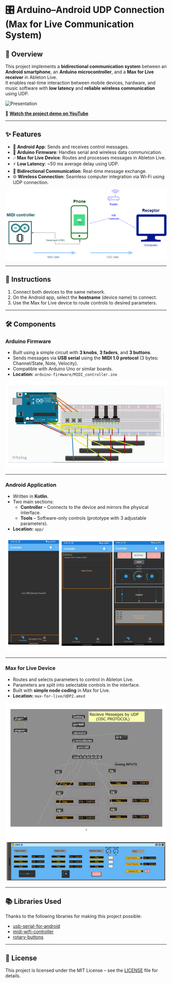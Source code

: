 # 🎛️ Arduino–Android UDP Connection (Max for Live Communication System)

## 📌 Overview
This project implements a **bidirectional communication system** between an **Android smartphone**, an **Arduino microcontroller**, and a **Max for Live receiver** in Ableton Live.  
It enables real-time interaction between mobile devices, hardware, and music software with **low latency** and **reliable wireless communication** using UDP.

![Presentation](assets/Presentation.png)

🎥 **[Watch the project demo on YouTube](https://www.youtube.com/watch?v=dqUWCqTOJeA)**

---

## ✨ Features
- 📱 **Android App**: Sends and receives control messages.
- 🤖 **Arduino Firmware**: Handles serial and wireless data communication.
- 🎶 **Max for Live Device**: Routes and processes messages in Ableton Live.
- ⚡ **Low Latency**: ~50 ms average delay using UDP.
- 🔄 **Bidirectional Communication**: Real-time message exchange.
- 🌐 **Wireless Connection**: Seamless computer integration via Wi-Fi using UDP connection.

![System Diagram](assets/Esquema.png)

---

## 🚀 Instructions
1. Connect both devices to the same network.
2. On the Android app, select the **hostname** (device name) to connect.
3. Use the Max for Live device to route controls to desired parameters.

---

## 🛠️ Components

### Arduino Firmware
- Built using a simple circuit with **3 knobs**, **3 faders**, and **3 buttons**.
- Sends messages via **USB serial** using the **MIDI 1.0 protocol** (3 bytes: Channel/State, Note, Velocity).
- Compatible with Arduino Uno or similar boards.
- **Location:** `arduino-firmware/MIDI_controller.ino`

![Circuit](assets/Circuit.png)

---

### Android Application
- Written in **Kotlin**.
- Two main sections:
  - **Controller** – Connects to the device and mirrors the physical interface.
  - **Tools** – Software-only controls (prototype with 3 adjustable parameters).
- **Location:** `app/`

![App Theme](assets/Theme.png)

---

### Max for Live Device
- Routes and selects parameters to control in Ableton Live.
- Parameters are split into selectable controls in the interface.
- Built with **simple node coding** in Max for Live.
- **Location:** `max-for-live/UDP2.amxd`

![Max Code](assets/codigoMax.png)
![Max Device](assets/Maxdevice.png)

---

## 📚 Libraries Used
Thanks to the following libraries for making this project possible:
- [usb-serial-for-android](https://github.com/mik3y/usb-serial-for-android)
- [midi-wifi-controller](https://github.com/gdsports/midi-wifi-demos)
- [rotary-buttons](https://github.com/hiennv3192/rotarybutton)

---

## 📄 License
This project is licensed under the MIT License – see the [LICENSE](LICENSE) file for details.
